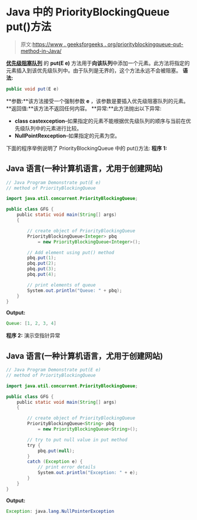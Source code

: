 # Java 中的 PriorityBlockingQueue put()方法

> 原文:[https://www . geeksforgeeks . org/priorityblockingqueue-put-method-in-Java/](https://www.geeksforgeeks.org/priorityblockingqueue-put-method-in-java/)

[**优先级阻塞队列**](https://www.geeksforgeeks.org/priorityblockingqueue-class-in-java/) 的 **put(E e)** 方法用于**向该队列**中添加一个元素。此方法将指定的元素插入到该优先级队列中。由于队列是无界的，这个方法永远不会被阻塞。
**语法:**

```java
public void put(E e)
```

**参数:**该方法接受一个强制参数 **e** ，该参数是要插入优先级阻塞队列的元素。
**返回值:**该方法不返回任何内容。
**异常:**此方法抛出以下异常:

*   **class castexception**–如果指定的元素不能根据优先级队列的顺序与当前在优先级队列中的元素进行比较。
*   **NullPointRexception**–如果指定的元素为空。

下面的程序举例说明了 PriorityBlockingQueue 中的 put()方法:
**程序 1:**

## Java 语言(一种计算机语言，尤用于创建网站)

```java
// Java Program Demonstrate put(E e)
// method of PriorityBlockingQueue

import java.util.concurrent.PriorityBlockingQueue;

public class GFG {
    public static void main(String[] args)
    {

        // create object of PriorityBlockingQueue
        PriorityBlockingQueue<Integer> pbq
            = new PriorityBlockingQueue<Integer>();

        // Add element using put() method
        pbq.put(1);
        pbq.put(2);
        pbq.put(3);
        pbq.put(4);

        // print elements of queue
        System.out.println("Queue: " + pbq);
    }
}
```

**Output:** 

```java
Queue: [1, 2, 3, 4]
```

**程序 2:** 演示空指针异常

## Java 语言(一种计算机语言，尤用于创建网站)

```java
// Java Program Demonstrate put(E e)
// method of PriorityBlockingQueue

import java.util.concurrent.PriorityBlockingQueue;

public class GFG {
    public static void main(String[] args)
    {

        // create object of PriorityBlockingQueue
        PriorityBlockingQueue<String> pbq
            = new PriorityBlockingQueue<String>();

        // try to put null value in put method
        try {
            pbq.put(null);
        }
        catch (Exception e) {
            // print error details
            System.out.println("Exception: " + e);
        }
    }
}
```

**Output:** 

```java
Exception: java.lang.NullPointerException
```